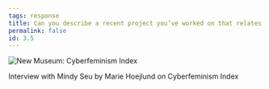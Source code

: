 ```yaml
---
tags: response
title: Can you describe a recent project you’ve worked on that relates to interaction design?
permalink: false
id: 3.5
---
```

![New Museum: Cyberfeminism Index](/assets/img/mindy-seu/walkerart.png)
<figcaption>Interview with Mindy Seu by Marie Hoejlund on Cyberfeminism Index</figcaption>